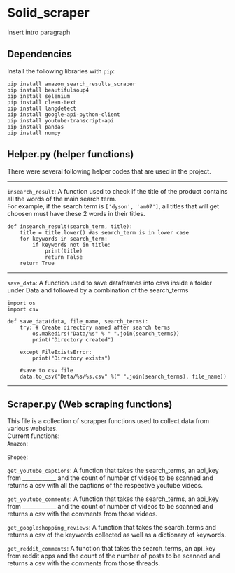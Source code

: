 # Solid_scraper

Insert intro paragraph

## Dependencies

Install the following libraries with `pip`:
```
pip install amazon_search_results_scraper
pip install beautifulsoup4
pip install selenium
pip install clean-text
pip install langdetect
pip install google-api-python-client
pip install youtube-transcript-api
pip install pandas
pip install numpy
```

## Helper.py (helper functions)

There were several following helper codes that are used in the project.

-----

`insearch_result`: A function used to check if the title of the product contains all the words of the main search term. <br>
For example, if the search term is `['dyson', 'am07']`, all titles that will get choosen must have these 2 words in their titles.
```
def insearch_result(search_term, title):
    title = title.lower() #as search_term is in lower case
    for keywords in search_term:
        if keywords not in title:
            print(title)
            return False
    return True
```

-----
`save_data`: A function used to save dataframes into csvs inside a folder under Data and followed by a combination of the search_terms
```
import os
import csv

def save_data(data, file_name, search_terms):
    try: # Create directory named after search terms
        os.makedirs("Data/%s" % " ".join(search_terms)) 
        print("Directory created")

    except FileExistsError:
        print("Directory exists")

    #save to csv file
    data.to_csv("Data/%s/%s.csv" %(" ".join(search_terms), file_name))
```
-----


## Scraper.py (Web scraping functions)
This file is a collection of scrapper functions used to collect data from various websites. <br>
Current functions: <br>
`Amazon`: 

`Shopee`: 

`get_youtube_captions`: A function that takes the search_terms, an api_key from ____________ and the count of number of videos to be scanned and returns a csv with all the captions of the respective youtube videos.

`get_youtube_comments`:  A function that takes the search_terms, an api_key from ____________ and the count of number of videos to be scanned and returns a csv with the comments from those videos. 

`get_googleshopping_reviews`: A function that takes the search_terms and returns a csv of the keywords collected as well as a dictionary of keywords.

`get_reddit_comments`: A function that takes the search_terms, an api_key from reddit apps and the count of the number of posts to be scanned and returns a csv with the comments from those threads.

